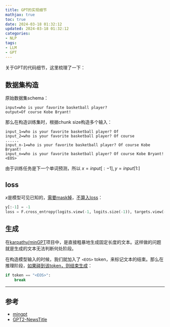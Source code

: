 ```yaml
---
title: GPT的实现细节
mathjax: true
toc: true
date: 2024-03-18 01:32:12
updated: 2024-03-18 01:32:12
categories:
- NLP
tags:
- LLM
- GPT
---
```


关于GPT的代码细节，这里梳理了一下：

<!--more-->

## 数据集构造
原始数据集schema：
```text
input=who is your favorite basketball player?
output=Of course Kobe Bryant!
```
那么在构造训练集时，根据chunk size构造多个输入：
```text
input_1=who is your favorite basketball player? Of
input_2=who is your favorite basketball player? Of course
......
input_n-1=who is your favorite basketball player? Of course Kobe Bryant!
input_n=who is your favorite basketball player? Of course Kobe Bryant! <EOS>
```
由于训练任务是下一个单词预测，所以 $x=input[:-1], y=input[1:]$

## loss
$x$是模型可见已知的，[需要mask掉](https://github.com/karpathy/minGPT/blob/37baab71b9abea1b76ab957409a1cc2fbfba8a26/demo.ipynb)，[不算入loss](https://github.com/karpathy/minGPT/blob/37baab71b9abea1b76ab957409a1cc2fbfba8a26/mingpt/model.py#L278)：
```python
y[:-1] = -1
loss = F.cross_entropy(logits.view(-1, logits.size(-1)), targets.view(-1), ignore_index=-1)
```

## 生成
在[karpathy/minGPT](https://github.com/karpathy/minGPT/blob/37baab71b9abea1b76ab957409a1cc2fbfba8a26/mingpt/model.py#L289)项目中，是直接粗暴地生成固定长度的文本。这样做的问题就是生成的文本无法判断何处阶段。

在构造模型输入的时候，我们就加入了 `<EOS>` token，来标记文本的结束。那么在推理阶段，[如果碰到该token，则结束生成](https://github.com/TransformersWsz/GPT2-NewsTitle/blob/1e04fc50429ac767aa81b62865d41c506191a478/generate_title.py#L142)：
```python
if token == "<EOS>":
    break
```

___

## 参考
- [mingpt](https://github.com/karpathy/minGPT/blob/master/mingpt/model.py)
- [GPT2-NewsTitle](https://github.dev/TransformersWsz/GPT2-NewsTitle)